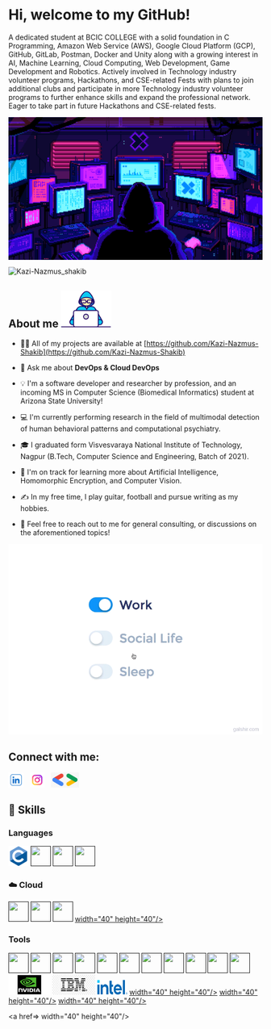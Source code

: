 <h1 align="left"> Hi, welcome to my GitHub!</h1>

<p>A dedicated student at BCIC COLLEGE with a solid foundation in C Programming, Amazon Web Service (AWS), Google Cloud Platform (GCP), GitHub, GitLab, Postman, Docker and Unity along with a growing interest in AI, Machine Learning, Cloud Computing, Web Development, Game Development and Robotics. Actively involved in Technology industry volunteer programs, Hackathons, and CSE-related Fests with plans to join additional clubs and participate in more Technology industry volunteer programs to further enhance skills and expand the professional network. Eager to take part in future Hackathons and CSE-related fests.
</p>

  <img align="center" alt="Coding" width="1000" src="https://github.com/Kazi-Nazmus-Shakib/Kazi-Nazmus-Shakib/blob/main/Mastermind.gif">


<br>
<p align="left"> <img src="https://komarev.com/ghpvc/?username=Kazi-Nazmus-Shakib&label=Profile%20views&color=0e75b6&style=flat" alt="Kazi-Nazmus_shakib" /> </p>

##  <h2 align="left">About me <img src="https://github.com/Kazi-Nazmus-Shakib/Kazi-Nazmus-Shakib/blob/main/Logo%201.gif" width="100"></h2>

- 👨‍💻 All of my projects are available at [https://github.com/Kazi-Nazmus-Shakib](https://github.com/Kazi-Nazmus-Shakib)

- 💬 Ask me about **DevOps & Cloud DevOps**

- 💡   I'm a software developer and researcher by profession, and an incoming MS in Computer Science (Biomedical Informatics) student at Arizona State University!
- 💻  I'm currently performing research in the field of multimodal detection of human behavioral patterns and computational psychiatry.
- 🎓 I graduated form Visvesvaraya National Institute of Technology, Nagpur (B.Tech, Computer Science and Engineering, Batch of 2021).
- 🌱  I'm on track for learning more about Artificial Intelligence, Homomorphic Encryption, and Computer Vision.
- ✍️  In my free time, I play guitar, football and pursue writing as my hobbies.
- 💬  Feel free to reach out to me for general consulting, or discussions on the aforementioned topics!

<p>
<p align="center">  <img src="https://github.com/Kazi-Nazmus-Shakib/Kazi-Nazmus-Shakib/blob/main/Images/life_balance.gif" width="600"> 
</p>
<h2 align="left">Connect with me:</h2>
<p align="left">
<a href="https://www.linkedin.com/in/kazinazmusshakib21/"><img height="30" src="https://github.com/Kazi-Nazmus-Shakib/Kazi-Nazmus-Shakib/blob/main/Images/LinkedIn.png"></a>&nbsp;&nbsp;
<a href="https://www.instagram.com/nazmus_shakib115?igsh=MXg2ajI5NG81Y2MxNw=="><img height="30" src="https://github.com/Kazi-Nazmus-Shakib/Kazi-Nazmus-Shakib/blob/main/Images/Instagram.png"></a>&nbsp;&nbsp;
<a href="https://g.dev/Kazi-Nazmus-Shakib"><img height="30" src= "https://github.com/Kazi-Nazmus-Shakib/Kazi-Nazmus-Shakib/blob/main/Images/GoogleDev.png"></a>&nbsp;&nbsp;
</p>

## 🧰 Skills

### Languages

<p align="left">
 <a title="C" href="https://www.cprogramming.com/" target="_blank" rel="noreferrer"><img src="https://raw.githubusercontent.com/devicons/devicon/master/icons/c/c-original.svg" alt="c" width="40" height="40"/></a>
 <a href=><img src="https://cdn.jsdelivr.net/gh/devicons/devicon@latest/icons/c/c-original.svg" width="40" height="40"/></a>      
 <a href=><img src="https://cdn.jsdelivr.net/gh/devicons/devicon@latest/icons/python/python-original.svg" width="40" height="40" /></a>
 <a href=><img src="https://cdn.jsdelivr.net/gh/devicons/devicon@latest/icons/bash/bash-original.svg"  width="40" height="40"/></a>
</p>

### ☁️ Cloud
<p align="left">           
 <a href=><img src="https://cdn.jsdelivr.net/gh/devicons/devicon@latest/icons/amazonwebservices/amazonwebservices-original-wordmark.svg" width="40" height="40"/></a> 
<a href=><img src="https://cdn.jsdelivr.net/gh/devicons/devicon@latest/icons/googlecloud/googlecloud-original.svg"width="40" height="40"/></a> 
<a href=><img src="https://cdn.jsdelivr.net/gh/devicons/devicon@latest/icons/azure/azure-original.svg" width="40" height="40"/></a> 
<a href=>  width="40" height="40"/></a> 
</p>

  ### Tools
<p align="left"> 
<a href=>
            <img src="https://cdn.jsdelivr.net/gh/devicons/devicon@latest/icons/unity/unity-original.svg"width="40" height="40"/></a>
<a href=> 
            <img src="https://cdn.jsdelivr.net/gh/devicons/devicon@latest/icons/docker/docker-original.svg" width="40" height="40"/></a>
<a href=>
            <img src="https://cdn.jsdelivr.net/gh/devicons/devicon@latest/icons/kubernetes/kubernetes-original.svg"width="40" height="40"/></a>
<a href=>
            <img src="https://cdn.jsdelivr.net/gh/devicons/devicon@latest/icons/postman/postman-original.svg"width="40" height="40"/></a>
 <a href=> 
            <img src="https://cdn.jsdelivr.net/gh/devicons/devicon@latest/icons/tensorflow/tensorflow-original.svg"width="40" height="40"/></a> 
<a href=> 
            <img src="https://cdn.jsdelivr.net/gh/devicons/devicon@latest/icons/firebase/firebase-original.svg" width="40" height="40"/></a>
<a href=> 
            <img src="https://cdn.jsdelivr.net/gh/devicons/devicon@latest/icons/redhat/redhat-original.svg" width="40" height="40"/></a>
  <a href=>
            <img src="https://cdn.jsdelivr.net/gh/devicons/devicon@latest/icons/notion/notion-original.svg"  width="40" height="40"/></a>
 <a href=> 
            <img src="https://cdn.jsdelivr.net/gh/devicons/devicon@latest/icons/salesforce/salesforce-original.svg" width="40" height="40"/></a>
 <a href=> 
            <img src="https://cdn.jsdelivr.net/gh/devicons/devicon@latest/icons/kaggle/kaggle-original.svg" width="40" height="40"/></a>
   <a href=>  
            <img src="https://cdn.jsdelivr.net/gh/devicons/devicon@latest/icons/slack/slack-original.svg" width="40" height="40"/></a>
    <a href=>  <img src="https://github.com/Kazi-Nazmus-Shakib/Kazi-Nazmus-Shakib/blob/main/Images/Nvidia%20Logo.png" width="83" height="40"/></a>
<a href=> <img src="https://github.com/Kazi-Nazmus-Shakib/Kazi-Nazmus-Shakib/blob/main/Images/IBM%20Logo.png" width="85" height="40"/></a>
 <a href=><img src="https://github.com/Kazi-Nazmus-Shakib/Kazi-Nazmus-Shakib/blob/main/Images/Intel%20Logo.png"  width="60" height="30"/></a>         
<a href=>  width="40" height="40"/></a>
<a href=>  width="40" height="40"/></a>
<a href=>  width="40" height="40"/></a>











  
  <a href=>  width="40" height="40"/></a>


















